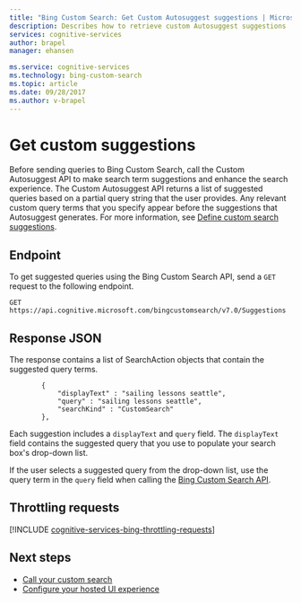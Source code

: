 ```yaml
---
title: "Bing Custom Search: Get Custom Autosuggest suggestions | Microsoft Docs"
description: Describes how to retrieve custom Autosuggest suggestions
services: cognitive-services
author: brapel
manager: ehansen

ms.service: cognitive-services
ms.technology: bing-custom-search
ms.topic: article
ms.date: 09/28/2017
ms.author: v-brapel
---
```


# Get custom suggestions
Before sending queries to Bing Custom Search, call the Custom Autosuggest API to make search term suggestions and enhance the search experience. The Custom Autosuggest API returns a list of suggested queries based on a partial query string that the user provides. Any relevant custom query terms that you specify appear before the suggestions that Autosuggest generates. For more information, see [Define custom search suggestions](define-custom-suggestions.md).

## Endpoint
To get suggested queries using the Bing Custom Search API, send a `GET` request to the following endpoint.

```
GET https://api.cognitive.microsoft.com/bingcustomsearch/v7.0/Suggestions 
```

## Response JSON
The response contains a list of SearchAction objects that contain the suggested query terms.

```
        {  
            "displayText" : "sailing lessons seattle",  
            "query" : "sailing lessons seattle",  
            "searchKind" : "CustomSearch"  
        },  
```

Each suggestion includes a `displayText` and `query` field. The `displayText` field contains the suggested query that you use to populate your search box's drop-down list.

If the user selects a suggested query from the drop-down list, use the query term in the `query` field when calling the [Bing Custom Search API](overview.md).

## Throttling requests

[!INCLUDE [cognitive-services-bing-throttling-requests](../../../includes/cognitive-services-bing-throttling-requests.md)]

## Next steps

- [Call your custom search](./search-your-custom-view.md)
- [Configure your hosted UI experience](./hosted-ui.md)